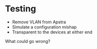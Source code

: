 # Testing

- Remove VLAN from Apstra
- Simulate a configuration mishap
- Transparent to the devices at either end

What could go wrong?